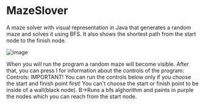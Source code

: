 # MazeSlover
A maze solver with visual representation in Java that generates a random maze and solves it using BFS. It also shows the shortest path from the start node to the finish node. 


![image](https://github.com/antonio03311salajan/MazeSlover/assets/112022895/8644e6de-4e66-4ff1-b839-4486e39c2f0d)

When you will run the program a random maze will become visible. After that, you can press I for information about the controls of the program:
Controls:
IMPORTANT! You can run the controls below only if you choose the start and finish point first! You can't choose the start or finish point to be inside of a wall(black node).
B->Runs a bfs alghorithm and paints in purple the nodes which you can reach from the start node.

